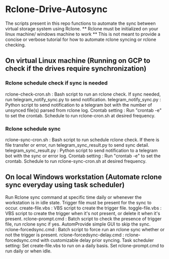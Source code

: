 # Rclone-Drive-Autosync
The scripts present in this repo functions to automate the sync between virtual storage system using Rclone.
** Rclone must be initialized on your linux machine/ windows machine to work
** This is not meant to provide a concise or verbose tutorial for how to automate rclone syncing or rclone checking.

## On virtual Linux machine (Running on GCP to check if the drives require synchronization)
### Rclone schedule check if sync is needed
rclone-check-cron.sh : Bash script to run an rclone check. If sync needed, run telegram_notify_sync.py to send notification.
telegram_notify_sync.py : Python script to send notification to a telegram bot with the number of unsynced file(s) parsed from rclone log.
Crontab setting : Run "crontab -e" to set the crontab. Schedule to run rclone-cron.sh at desired frequency.

### Rclone schedule sync
rclone-sync-cron.sh : Bash script to run schedule rclone check. If there is file transfer or error, run telegram_sync_result.py to send sync detail.
telegram_sync_result.py : Python script to send notification to a telegram bot with the sync or error log.
Crontab setting : Run "crontab -e" to set the crontab. Schedule to run rclone-sync-cron.sh at desired frequency.

## On local Windows workstation (Automate rclone sync everyday using task scheduler)
Run Rclone sync command at specific time daily or whenever the workstation is in idle state.
Trigger file must be present for the sync to occur.
create-file.vbs : VBS script to create the trigger file.
toggle-file.vbs : VBS script to create the trigger when it's not present, or delete it when it's present.
rclone-prompt.cmd : Batch script to check the presence of trigger file, run rclone sync if yes. AutomProvide simple GUI to skip the sync.
rclone-forcedsync.cmd : Batch script to force run an rclone sync whether or not the trigger is present.
rclone-forcedsync-delay.cmd : rclone-forcedsync.cmd with customizable delay prior syncing.
Task scheduler setting: Set create-file.vbs to run on a daily basis. Set rclone-prompt.cmd to run daily or when idle.